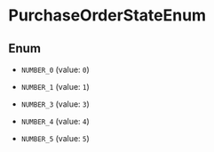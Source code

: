 

# PurchaseOrderStateEnum

## Enum


* `NUMBER_0` (value: `0`)

* `NUMBER_1` (value: `1`)

* `NUMBER_3` (value: `3`)

* `NUMBER_4` (value: `4`)

* `NUMBER_5` (value: `5`)



